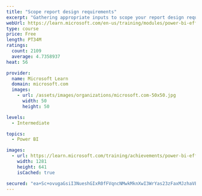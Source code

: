 ```yaml
---
title: "Scope report design requirements"
excerpt: "Gathering appropriate inputs to scope your report design requirements involves identifying your audience, determining the suitable report types, and defining their interface and experience requirements. This module provides you with a strong foundation on which to learn how to plan your report design requirements."
webUrl: https://learn.microsoft.com/en-us/training/modules/power-bi-effective-requirements/
type: course
price: Free
length: PT34M
ratings:
  count: 2109
  average: 4.7358937
heat: 56

provider:
  name: Microsoft Learn
  domain: microsoft.com
  images:
    - url: /assets/images/organizations/microsoft.com-50x50.jpg
      width: 50
      height: 50

levels:
  - Intermediate

topics:
  - Power BI

images:
  - url: https://learn.microsoft.com/training/achievements/power-bi-effective-requirements-social.png
    width: 1281
    height: 641
    isCached: true

secured: "ea+Sc+ovugaGsiI3NueshGIxR0fFVqncNMwkMknXwI3WrYas23zFaxMJzhaVEgOg2JjeyFWgAd3QJaue9C6WtIUcWtXTTQdaTfgH3DGrL2+wCDPmxz1DlnI2ri4anI28ugFRdaWWDw3GpNdZ+CV/sIX7sTtsDdciSPRroiEpYYL9CG/FSTodpaYwTBZTt08VbKNqExXQZrpzZsrzFkDeqA3uwK0SIMuyGbINmiUYK+1resgl0dBdSuALDOlKS8zhzHxQMnwaXTc0CgYDjJmKwd5W+cYCcQQ4PpE+Lk9TwkvuT8negXk2F70OKyxA8IkISUmdDBxe3lCCotJsLi1DYLt3hW2UxkW3Zk5tje1Jm1oeN3abNqTK5zTXyjo5bydVyjnvO53YlB9h11qOtYVbnWR7uX6Cn5c9ZXMMKA+dmiM=;HLJ0xlvlLvkvW5ye23okaA=="
---
```


